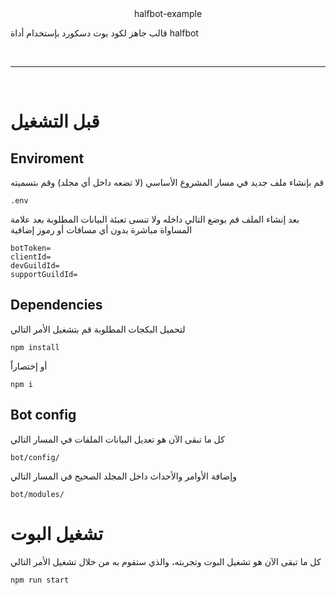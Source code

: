 <div align="center">
halfbot-example
</div>

قالب جاهز لكود بوت دسكورد بإستخدام أداة halfbot

<br>

---

<br>

# قبل التشغيل

## Enviroment
قم بإنشاء ملف جديد في مسار المشروع الأساسي (لا تضعه داخل أي مجلد) وقم بتسميته
```
.env
```

بعد إنشاء الملف قم بوضع التالي داخله ولا تنسى تعبئة البيانات المطلوبة بعد علامة المساواة مباشرة بدون أي مسافات أو رموز إضافية
```
botToken=
clientId=
devGuildId=
supportGuildId=
```

## Dependencies

لتحميل البكجات المطلوبة قم بتشغيل الأمر التالي
```
npm install
```
أو إختصاراً
```
npm i
```

## Bot config

كل ما تبقى الآن هو تعديل البيانات الملفات في المسار التالي
```
bot/config/
```

وإضافة الأوامر والأحداث داخل المجلد الصحيح في المسار التالي

```
bot/modules/
```

# تشغيل البوت

كل ما تبقى الآن هو تشغيل البوت وتجربته، والذي ستقوم به من خلال تشغيل الأمر التالي
```
npm run start
```
